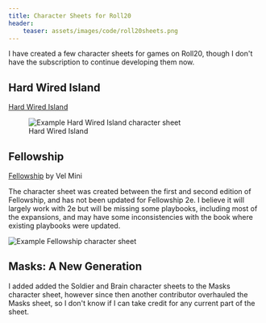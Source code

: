 ```yaml
---
title: Character Sheets for Roll20
header:
    teaser: assets/images/code/roll20sheets.png
---
```


I have created a few character sheets for games on Roll20, though I don't have the subscription to continue developing them now.

## Hard Wired Island

[Hard Wired Island](https://ettin.itch.io/hard-wired-island)

<figure>
  <img src="{{site.url}}/assets//assets/images/code/roll2-sheets_HWI.png" alt="Example Hard Wired Island character sheet"/>
  <figcaption>Hard Wired Island</figcaption>
</figure>

## Fellowship

[Fellowship](https://liberigothica.itch.io/fellowship-a-tabletop-adventure-game) by Vel Mini

The character sheet was created between the first and second edition of Fellowship, and has not been updated for Fellowship 2e. I believe it will largely work with 2e but will be missing some playbooks, including most of the expansions, and may have some inconsistencies with the book where existing playbooks were updated.

![Example Fellowship character sheet](/assets/images/code/roll2-sheets_Fellowship.png)

## Masks: A New Generation

I added added the Soldier and Brain character sheets to the Masks character sheet, however since then another contributor overhauled the Masks sheet, so I don't know if I can take credit for any current part of the sheet.